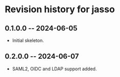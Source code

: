 # Revision history for jasso

## 0.1.0.0 -- 2024-06-05

* Initial skeleton.

## 0.2.0.0 -- 2024-06-07

* SAML2, OIDC and LDAP support added.
